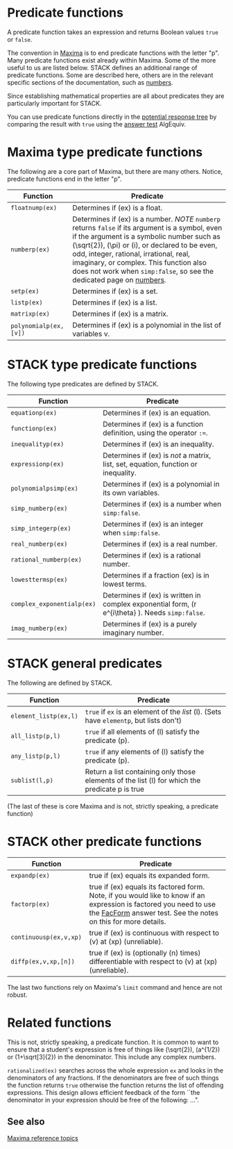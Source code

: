 # Predicate functions

A predicate function takes an expression and returns Boolean values `true` or `false`.

The convention in [Maxima](Maxima.md) is to end predicate
functions with the letter "p". Many predicate functions exist
already within Maxima.  Some of the more useful to us are
listed below.   STACK defines an additional range of predicate
functions.  Some are described here, others are in the relevant specific sections of the documentation, such as [numbers](Numbers.md).

Since establishing mathematical properties are all about predicates they are particularly important for STACK.

You can use predicate functions directly in the [potential response tree](../Authoring/Potential_response_trees.md) by comparing the result with `true` using the
[answer test](../Authoring/Answer_tests.md) AlgEquiv.

# Maxima type predicate functions #

The following are a core part of Maxima, but there are many others.  Notice, predicate functions end in the letter "p".

| Function                | Predicate
| ----------------------- | ----------------------------------------------------------------------------------------------------------------------------------------------------------------------------------------------------------------------------------------------------------------------------------------------------------------------------------------------------------
| `floatnump(ex)`         | Determines if \(ex\) is a float.
| `numberp(ex)`           | Determines if \(ex\) is a number.  _NOTE_ `numberp` returns `false` if its argument is a symbol, even if the argument is a symbolic number such as \(\sqrt{2}\), \(\pi\) or \(i\), or declared to be even, odd, integer, rational, irrational, real, imaginary, or complex.   This function also does not work when `simp:false`, so see the dedicated page on [numbers](Numbers.md).
| `setp(ex)`              | Determines if \(ex\) is a set.
| `listp(ex)`             | Determines if \(ex\) is a list.
| `matrixp(ex)`           | Determines if \(ex\) is a matrix.
| `polynomialp(ex,[v])`   | Determines if \(ex\) is a polynomial in the list of variables v.

# STACK type predicate functions

The following type predicates are defined by STACK.

| Function                   | Predicate
| -------------------------- | ----------------------------------------------------------------------------------------------------------------------------------------------------------------------------------------------------------------------------------------------------------------------------------------------------------------------------------------------------------
| `equationp(ex)`            | Determines if \(ex\) is an equation.
| `functionp(ex)`            | Determines if \(ex\) is a function definition, using the operator `:=`.
| `inequalityp(ex)`          | Determines if \(ex\) is an inequality.
| `expressionp(ex)`          | Determines if \(ex\) is _not_ a matrix, list, set, equation, function or inequality.
| `polynomialpsimp(ex)`      | Determines if \(ex\) is a polynomial in its own variables.
| `simp_numberp(ex)`         | Determines if \(ex\) is a number when `simp:false`.
| `simp_integerp(ex)`        | Determines if \(ex\) is an integer when `simp:false`.
| `real_numberp(ex)`         | Determines if \(ex\) is a real number.
| `rational_numberp(ex)`     | Determines if \(ex\) is a rational number.
| `lowesttermsp(ex)`         | Determines if a fraction \(ex\) is in lowest terms.
| `complex_exponentialp(ex)` | Determines if \(ex\) is written in complex exponential form, \(r e^{i\theta} \).  Needs `simp:false`.
| `imag_numberp(ex)`         | Determines if \(ex\) is a purely imaginary number.

# STACK general predicates #

The following are defined by STACK.

| Function              | Predicate
| --------------------- | ------------------------------------------------------------------------------------------------
| `element_listp(ex,l)` | `true` if `ex` is an element of the _list_ \(l\).  (Sets have `elementp`, but lists don't)
| `all_listp(p,l)`      | `true` if all elements of \(l\) satisfy the predicate \(p\).
| `any_listp(p,l)`      | `true` if any elements of \(l\) satisfy the predicate \(p\).
| `sublist(l,p)`        | Return a list containing only those elements of the list \(l\) for which the predicate p is true

(The last of these is core Maxima and is not, strictly speaking, a predicate function)

# STACK other predicate functions #

| Function                  | Predicate
| ------------------------- | ----------------------------------------------------------------------------------------------------------------------------------------------------------------------------------------------------
| `expandp(ex)`             | true if \(ex\) equals its expanded form.
| `factorp(ex) `            | true if \(ex\) equals its factored form.  Note, if you would like to know if an expression is factored you need to use the [FacForm](../Authoring/Answer_tests.md#Form) answer test.  See the notes on this for more details.
| `continuousp(ex,v,xp) `   | true if \(ex\) is continuous with respect to \(v\) at \(xp\) (unreliable).
| `diffp(ex,v,xp,[n]) `     | true if \(ex\) is (optionally \(n\) times) differentiable with respect to \(v\) at \(xp\) (unreliable).

The last two functions rely on Maxima's `limit` command and hence are not robust.

# Related functions #

This is not, strictly speaking, a predicate function.  It is common to want to ensure that a student's expression is free of things like \(\sqrt{2}\), \(a^{1/2}\) or \(1+\sqrt[3]{2}\) in the denominator.  This include any complex numbers.

`rationalized(ex)` searches across the whole expression `ex` and looks in the denominators of any fractions.  If the denominators are free of such things the function returns `true` otherwise the function returns the list of offending expressions.  This design allows efficient feedback of the form ``the denominator in your expression should be free of the following: ...".

## See also

[Maxima reference topics](index.md#reference.md)

